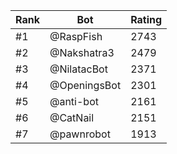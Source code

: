 Rank|Bot|Rating
---|---|---
#1|@RaspFish|2743
#2|@Nakshatra3|2479
#3|@NilatacBot|2371
#4|@OpeningsBot|2301
#5|@anti-bot|2161
#6|@CatNail|2151
#7|@pawnrobot|1913
